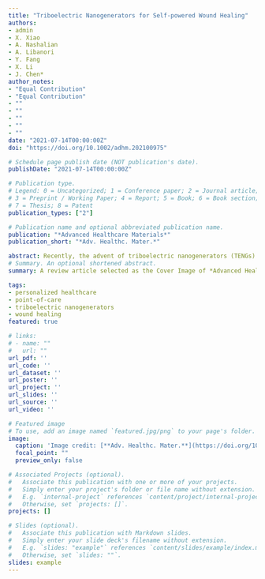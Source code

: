 ```yaml
---
title: "Triboelectric Nanogenerators for Self-powered Wound Healing"
authors:
- admin
- X. Xiao
- A. Nashalian
- A. Libanori
- Y. Fang
- X. Li
- J. Chen*
author_notes:
- "Equal Contribution"
- "Equal Contribution"
- ""
- ""
- ""
- ""
- ""
date: "2021-07-14T00:00:00Z"
doi: "https://doi.org/10.1002/adhm.202100975"

# Schedule page publish date (NOT publication's date).
publishDate: "2021-07-14T00:00:00Z"

# Publication type.
# Legend: 0 = Uncategorized; 1 = Conference paper; 2 = Journal article;
# 3 = Preprint / Working Paper; 4 = Report; 5 = Book; 6 = Book section;
# 7 = Thesis; 8 = Patent
publication_types: ["2"]

# Publication name and optional abbreviated publication name.
publication: "*Advanced Healthcare Materials*"
publication_short: "*Adv. Healthc. Mater.*"

abstract: Recently, the advent of triboelectric nanogenerators (TENGs) has brought about a plethora of opportunities for self-powered wound healing in view of TENGs’ pertinent features which span from a wide range of constitutive biocompatible materials available, to simple fabrication, reduced portable size, high output power, and low cost. Herein, a comprehensive review of TENGs as emerging biotechnology for the wound healing community is presented and covered over three fields: electrical stimulation, anti-bacterial activity, and drug delivery. State-of-the-art designs are discussed in each section to provide a broader understanding of TENG applications in wound healing. Although some challenges remain, TENGs are proving to be promising platforms for human-centric therapeutics in the era of Internet of Things.
# Summary. An optional shortened abstract.
summary: A review article selected as the Cover Image of *Advanced Healthcare Materials*.

tags:
- personalized healthcare
- point-of-care
- triboelectric nanogenerators
- wound healing
featured: true

# links:
# - name: ""
#   url: ""
url_pdf: ''
url_code: ''
url_dataset: ''
url_poster: ''
url_project: ''
url_slides: ''
url_source: ''
url_video: ''

# Featured image
# To use, add an image named `featured.jpg/png` to your page's folder. 
image:
  caption: 'Image credit: [**Adv. Healthc. Mater.**](https://doi.org/10.1002/adhm.202100975)'
  focal_point: ""
  preview_only: false

# Associated Projects (optional).
#   Associate this publication with one or more of your projects.
#   Simply enter your project's folder or file name without extension.
#   E.g. `internal-project` references `content/project/internal-project/index.md`.
#   Otherwise, set `projects: []`.
projects: []

# Slides (optional).
#   Associate this publication with Markdown slides.
#   Simply enter your slide deck's filename without extension.
#   E.g. `slides: "example"` references `content/slides/example/index.md`.
#   Otherwise, set `slides: ""`.
slides: example
---
```

